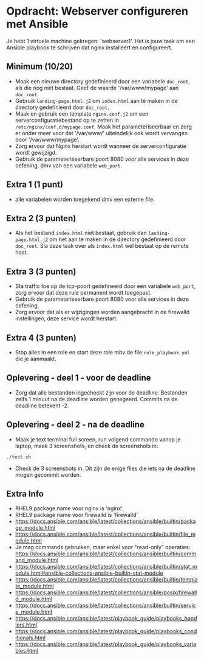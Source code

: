 # Opdracht: Webserver configureren met Ansible
Je hebt 1 virtuele machine gekregen: 'webserver1'. Het is jouw taak om een Ansible playbook te schrijven dat nginx installeert en configureert.

## Minimum (10/20)
- Maak een nieuwe directory gedefinieerd door een variabele `doc_root`, als die nog niet bestaat. Geef de waarde '/var/www/mypage' aan `doc_root`.
- Gebruik `landing-page.html.j2` om `index.html` aan te maken in de directory gedefinieerd door `doc_root`.
- Maak en gebruik een template `nginx.conf.j2` om een serverconfiguratiebestand op te zetten in `/etc/nginx/conf.d/mypage.conf`. Maak het parameteriseerbaar en zorg er onder meer voor dat '/var/www/' uiteindelijk ook wordt vervangen door '/var/www/mypage'.
- Zorg ervoor dat Nginx herstart wordt wanneer de serverconfiguratie wordt gewijzigd.
- Gebruik de parameteriseerbare poort 8080 voor alle services in deze oefening, dmv van een variabele `web_port`.
## Extra 1 (1 punt)
- alle variabelen worden toegekend dmv een externe file.
## Extra 2 (3 punten)
- Als het bestand `index.html` niet bestaat, gebruik dan `landing-page.html.j2` om het aan te maken in de directory gedefinieerd door `doc_root`. Sla deze taak over als `index.html` wel bestaat op de remote host.
## Extra 3 (3 punten)
- Sta traffic toe op de tcp-poort gedefineerd door een variabele `web_port`, zorg ervoor dat deze rule permanent wordt toegepast.
- Gebruik de parameteriseerbare poort 8080 voor alle services in deze oefening.
- Zorg ervoor dat als er wijzigingen worden aangebracht in de firewalld instellingen, deze service wordt herstart.
## Extra 4 (3 punten)
- Stop alles in een role en start deze role mbv de file `role_playbook.yml` die je aanmaakt.

## Oplevering - deel 1 - voor de deadline
- Zorg dat alle bestanden ingecheckt zijn voor de deadline. Bestanden zelfs 1 minuut na de deadline worden genegeerd. Commits na de deadline betekent -2.
## Oplevering - deel 2 - na de deadline
- Maak je text terminal full screen, run volgend commando vanop je laptop, maak 3 screenshots, en check de screenshots in:
```
./test.sh
```
- Check de 3 screenshots in. Dit zijn de enige files die iets na de deadline mogen gecommit worden.

## Extra Info
- RHEL9 package name voor nginx is 'nginx'.
- RHEL9 package name voor firewalld is 'firewalld'
- https://docs.ansible.com/ansible/latest/collections/ansible/builtin/package_module.html
- https://docs.ansible.com/ansible/latest/collections/ansible/builtin/file_module.html
- Je mag commands gebruiken, maar enkel voor "read-only" operaties: https://docs.ansible.com/ansible/latest/collections/ansible/builtin/command_module.html
- https://docs.ansible.com/ansible/latest/collections/ansible/builtin/stat_module.html#ansible-collections-ansible-builtin-stat-module
- https://docs.ansible.com/ansible/latest/collections/ansible/builtin/template_module.html
- https://docs.ansible.com/ansible/latest/collections/ansible/posix/firewalld_module.html
- https://docs.ansible.com/ansible/latest/collections/ansible/builtin/service_module.html
- https://docs.ansible.com/ansible/latest/playbook_guide/playbooks_handlers.html
- https://docs.ansible.com/ansible/latest/playbook_guide/playbooks_conditionals.html
- https://docs.ansible.com/ansible/latest/playbook_guide/playbooks_variables.html 
